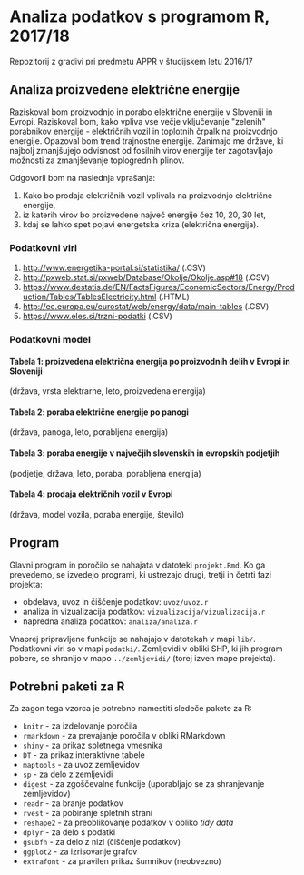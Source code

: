 # Analiza podatkov s programom R, 2017/18

Repozitorij z gradivi pri predmetu APPR v študijskem letu 2016/17

## Analiza proizvedene električne energije

Raziskoval bom proizvodnjo in porabo električne energije v Sloveniji in Evropi. Raziskoval bom, kako vpliva vse večje vključevanje "zelenih" porabnikov energije - električnih vozil in toplotnih črpalk na proizvodnjo energije. Opazoval bom trend trajnostne energije. Zanimajo me države, ki najbolj zmanjšujejo odvisnost od fosilnih virov energije ter zagotavljajo možnosti za zmanjševanje toplogrednih plinov.

Odgovoril bom na naslednja vprašanja:
1. Kako bo prodaja električnih vozil vplivala na proizvodnjo električne energije,
2. iz katerih virov bo proizvedene največ energije čez 10, 20, 30 let,
3. kdaj se lahko spet pojavi energetska kriza (električna energija).

### Podatkovni viri 

1. http://www.energetika-portal.si/statistika/ (.CSV)
2. http://pxweb.stat.si/pxweb/Database/Okolje/Okolje.asp#18 (.CSV)
3. https://www.destatis.de/EN/FactsFigures/EconomicSectors/Energy/Production/Tables/TablesElectricity.html (.HTML)
4. http://ec.europa.eu/eurostat/web/energy/data/main-tables (.CSV)
5. https://www.eles.si/trzni-podatki (.CSV)

### Podatkovni model

#### Tabela 1: proizvedena električna energija po proizvodnih delih v Evropi in Sloveniji 
(država, vrsta elektrarne, leto, proizvedena energija)
#### Tabela 2: poraba električne energije po panogi
(država, panoga, leto, porabljena energija)
#### Tabela 3: poraba energije v največjih slovenskih in evropskih podjetjih
(podjetje, država, leto, poraba, porabljena energija)
#### Tabela 4: prodaja električnih vozil v Evropi
(država, model vozila, poraba energije, število)

## Program

Glavni program in poročilo se nahajata v datoteki `projekt.Rmd`. Ko ga prevedemo,
se izvedejo programi, ki ustrezajo drugi, tretji in četrti fazi projekta:

* obdelava, uvoz in čiščenje podatkov: `uvoz/uvoz.r`
* analiza in vizualizacija podatkov: `vizualizacija/vizualizacija.r`
* napredna analiza podatkov: `analiza/analiza.r`

Vnaprej pripravljene funkcije se nahajajo v datotekah v mapi `lib/`. Podatkovni
viri so v mapi `podatki/`. Zemljevidi v obliki SHP, ki jih program pobere, se
shranijo v mapo `../zemljevidi/` (torej izven mape projekta).

## Potrebni paketi za R

Za zagon tega vzorca je potrebno namestiti sledeče pakete za R:

* `knitr` - za izdelovanje poročila
* `rmarkdown` - za prevajanje poročila v obliki RMarkdown
* `shiny` - za prikaz spletnega vmesnika
* `DT` - za prikaz interaktivne tabele
* `maptools` - za uvoz zemljevidov
* `sp` - za delo z zemljevidi
* `digest` - za zgoščevalne funkcije (uporabljajo se za shranjevanje zemljevidov)
* `readr` - za branje podatkov
* `rvest` - za pobiranje spletnih strani
* `reshape2` - za preoblikovanje podatkov v obliko *tidy data*
* `dplyr` - za delo s podatki
* `gsubfn` - za delo z nizi (čiščenje podatkov)
* `ggplot2` - za izrisovanje grafov
* `extrafont` - za pravilen prikaz šumnikov (neobvezno)
